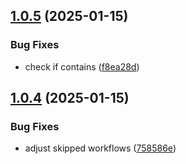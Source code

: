## [1.0.5](https://github.com/dcmorales/digital-keyboard-tunes/compare/client-v1.0.4...client-v1.0.5) (2025-01-15)

### Bug Fixes

- check if contains ([f8ea28d](https://github.com/dcmorales/digital-keyboard-tunes/commit/f8ea28d5ec9dae27a7b7d7660b995632ea2e9e9e))

## [1.0.4](https://github.com/dcmorales/digital-keyboard-tunes/compare/client-v1.0.3...client-v1.0.4) (2025-01-15)

### Bug Fixes

- adjust skipped workflows ([758586e](https://github.com/dcmorales/digital-keyboard-tunes/commit/758586e37227411b038ba200cab75bdcecece5be))
